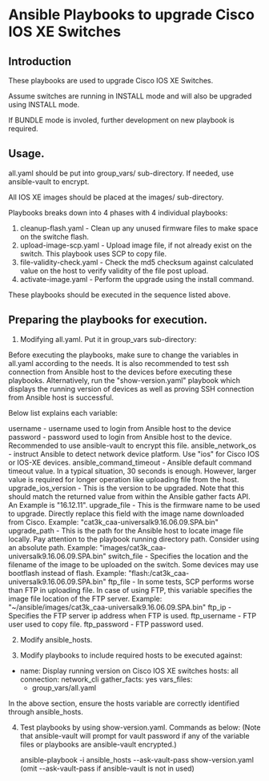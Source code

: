 # Ansible Playbooks to upgrade Cisco IOS XE Switches

## Introduction
These playbooks are used to upgrade Cisco IOS XE Switches.

Assume switches are running in INSTALL mode and will also be upgraded using INSTALL mode.

If BUNDLE mode is involed, further development on new playbook is required. 

## Usage.

all.yaml should be put into group_vars/ sub-directory. If needed, use ansible-vault to encrypt.

All IOS XE images should be placed at the images/ sub-directory. 

Playbooks breaks down into 4 phases with 4 individual playbooks:
1. cleanup-flash.yaml       - Clean up any unused firmware files to make space on the switche flash.  
2. upload-image-scp.yaml    - Upload image file, if not already exist on the switch. This playbook uses SCP to copy file.
3. file-validity-check.yaml - Check the md5 checksum against calculated value on the host to verify validity of the file post upload.
4. activate-image.yaml      - Perform the upgrade using the install command.

These playbooks should be executed in the sequence listed above.

## Preparing the playbooks for execution.

1. Modifying all.yaml. Put it in group_vars sub-directory:

Before executing the playbooks, make sure to change the variables in all.yaml according to the needs.
It is also recommended to test ssh connection from Ansible host to the devices before executing these playbooks.
Alternatively, run the "show-version.yaml" playbook which displays the running version of devices as well as proving SSH connection from Ansible host is successful.

Below list explains each variable:

username                - username used to login from Ansible host to the device
password                - password used to login from Ansible host to the device. Recommended to use ansible-vault to encrypt this file.
ansible_network_os      - instruct Ansible to detect network device platform. Use "ios" for Cisco IOS or IOS-XE devices.
ansible_command_timeout - Ansible default command timeout value. In a typical situation, 30 seconds is enough. However, larger value is required for longer operation like uploading file from the host. 
upgrade_ios_version     - This is the version to be upgraded. Note that this should match the returned value from within the Ansible gather facts API. An Example is "16.12.11".
upgrade_file            - This is the firmware name to be used to upgrade. Directly replace this field with the image name downloaded from Cisco. Example: "cat3k_caa-universalk9.16.06.09.SPA.bin"
upgrade_path            - This is the path for the Ansible host to locate image file locally. Pay attention to the playbook running directory path. Consider using an absolute path. Example: "images/cat3k_caa-universalk9.16.06.09.SPA.bin"
switch_file             - Specifies the location and the filename of the image to be uploaded on the switch. Some devices may use bootflash instead of flash. Example: "flash:/cat3k_caa-universalk9.16.06.09.SPA.bin"
ftp_file                - In some tests, SCP performs worse than FTP in uploading file. In case of using FTP, this variable specifies the image file location of the FTP server. Example: "~/ansible/images/cat3k_caa-universalk9.16.06.09.SPA.bin"
ftp_ip                  - Specifies the FTP server ip address when FTP is used.
ftp_username            - FTP user used to copy file.
ftp_password            - FTP password used. 

2. Modify ansible_hosts. 

3. Modify playbooks to include required hosts to be executed against:

- name: Display running version on Cisco IOS XE switches 
  hosts: all
  connection: network_cli
  gather_facts: yes
  vars_files:
    - group_vars/all.yaml 

In the above section, ensure the hosts variable are correctly identified through ansible_hosts. 

4. Test playbooks by using show-version.yaml. Commands as below: (Note that ansible-vault will prompt for vault password if any of the variable files or playbooks are ansible-vault encrypted.)

   ansible-playbook -i ansible_hosts --ask-vault-pass show-version.yaml  (omit --ask-vault-pass if ansible-vault is not in used)

